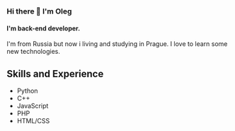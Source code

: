 ### Hi there 👋 I'm Oleg
#### I'm back-end developer.
I'm from Russia but now i living and studying in Prague. I love to learn some new technologies.

## Skills and Experience
* Python
* C++
* JavaScript
* PHP
* HTML/CSS
